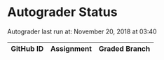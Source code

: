 # Autograder Status
Autograder last run at: November 20, 2018 at 03:40

| GitHub ID | Assignment | Graded Branch |
|-----------|------------|---------------|
